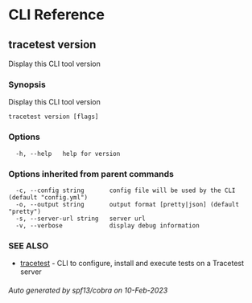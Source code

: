 # CLI Reference
## tracetest version

Display this CLI tool version

### Synopsis

Display this CLI tool version

```
tracetest version [flags]
```

### Options

```
  -h, --help   help for version
```

### Options inherited from parent commands

```
  -c, --config string       config file will be used by the CLI (default "config.yml")
  -o, --output string       output format [pretty|json] (default "pretty")
  -s, --server-url string   server url
  -v, --verbose             display debug information
```

### SEE ALSO

* [tracetest](tracetest.md)	 - CLI to configure, install and execute tests on a Tracetest server

###### Auto generated by spf13/cobra on 10-Feb-2023
